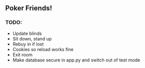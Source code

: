 ## Poker Friends!

### TODO:
- Update blinds
- Sit down, stand up
- Rebuy in if lost
- Cookies so reload works fine
- Exit room
- Make database secure in app.py and switch out of test mode
